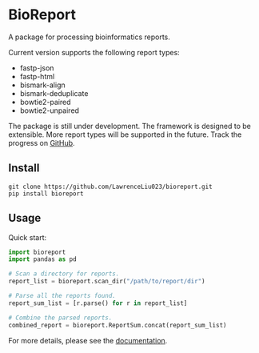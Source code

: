 # BioReport

A package for processing bioinformatics reports.

Current version supports the following report types:

- fastp-json
- fastp-html
- bismark-align
- bismark-deduplicate
- bowtie2-paired
- bowtie2-unpaired

The package is still under development. The framework is designed to be extensible. More report types will be supported in the future. Track the progress on [GitHub](https://github.com/LawrenceLiu023/bioreport).

## Install

```shell
git clone https://github.com/LawrenceLiu023/bioreport.git
pip install bioreport
```

## Usage

Quick start:

```python
import bioreport
import pandas as pd

# Scan a directory for reports.
report_list = bioreport.scan_dir("/path/to/report/dir")

# Parse all the reports found.
report_sum_list = [r.parse() for r in report_list]

# Combine the parsed reports.
combined_report = bioreport.ReportSum.concat(report_sum_list)
```

For more details, please see the [documentation](https://bioreport.readthedocs.io/en/latest/).
